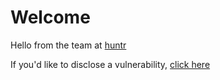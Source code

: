# Welcome
Hello from the team at [huntr](www.huntr.dev)

If you'd like to disclose a vulnerability, [click here](https://github.com/418sec/huntr/issues/new?template=vulnerability_report.md)